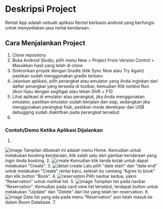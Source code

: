 # Deskripsi Project 
Rental App adalah sebuah aplikasi Rental berbasis android yang berfungsi untuk menyediakan jasa rental kendaraan. 

## Cara Menjalankan Project 
1. Clone repository
2. Buka Android Studio, pilih menu New > Project From Version Control > Masukkan hasil yang telah di clone
3. Sinkronkan proyek dengan Gradle (klik Sync Now atau Try Again) pastikan sudah menggunakan gradle terbaru
4. Jalankan aplikasi, pilih perangkat atau emulator yang Anda inginkan dari daftar perangkat yang tersedia di toolbar, kemudian Klik tombol Run (ikon hijau dengan segitiga) atau tekan Shift + F10
5. Lihat aplikasi di emulator atau perangkat, jika Anda menggunakan emulator, pastikan emulator sudah berjalan dan siap, sedangkan jika menggunakan perangkat fisik, pastikan mode developer dan USB debugging sudah diaktifkan pada perangkat tersebut.
6. 
### Contoh/Demo Ketika Aplikasi Dijalankan
1. 
![image](https://github.com/user-attachments/assets/1a50d177-9c94-41d4-894d-90c02bb3cfb2)
Tampilan dibawah ini adalah menu Home. Kemudian untuk melakukan booking kendaraan, klik salah satu dari gambar kendaraan yang ingin Anda booking.
2. 
![create](https://github.com/user-attachments/assets/9913e5d7-5881-4c71-be9c-1a600bed5cb9)
Kemudian klik tanda kotak untuk dapat melakukan "Create".
3. 
![detail create](https://github.com/user-attachments/assets/44667b9d-ca09-4c31-b669-3003596e03b7)
Lalu pilih "date start" dan "date end" untuk melakukan "Create" rental baru, setelah itu centang "Agree to book" dan klik button "Book".
4. 
![reservation](https://github.com/user-attachments/assets/d0682de3-5a20-4db7-888f-c711daac8de9)
Pilih navbar kedua, yakni "Reservation" untuk melihat list.
5.
![image](https://github.com/user-attachments/assets/5ae8fa90-7abc-475a-a209-8105cefe0096)
Tampilan list pada navbar "Reservation". Kemudian pada card view list tersebut, terdapat button untuk melakukan "Update" dan "Delete" dari list yang telah ter-reservation. 
6. 
![image](https://github.com/user-attachments/assets/88f96839-8f22-4a37-94ea-3c8406a697b4)
Data list yang ada pada menu "Reservation" pun telah masuk ke dalam Room Database. 
7. 


